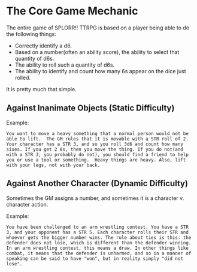 # The Core Game Mechanic

The entire game of SPLORR!! TTRPG is based on a player being able to do the following things:

* Correctly identify a d6.
* Based on a number(often an ability score), the ability to select that quantity of d6s.
* The ability to roll such a quantity of d6s.
* The ability to identify and count how many 6s appear on the dice just rolled.

It is pretty much that simple.

## Against Inanimate Objects (Static Difficulty)

Example: 

    You want to move a heavy something that a normal person would not be able to lift.  The GM rules that it is movable with a STR roll of 2. Your character has a STR 3, and so you roll 3d6 and count how many sixes. If you get 2 6s, then you move the thing. If you do not(and with a STR 3, you probably do not), you should find a friend to help you or use a tool or something.  Heavy things are heavy. Also, lift with your legs, not with your back.

## Against Another Character (Dynamic Difficulty)

Sometimes the GM assigns a number, and sometimes it is a character v. character action.

Example:

    You have been challenged to an arm wrestling contest. You have a STR 3, and your opponent has a STR 5. Each character rolls their STR and whoever gets the bigger number wins. The rule about ties is this: the defender does not lose, which is different than the defender winning. In an arm wrestling contest, this means a draw. In other things like combat, it means that the defender is unharmed, and so in a manner of speaking can be said to have "won", but in reality simply "did not lose".
